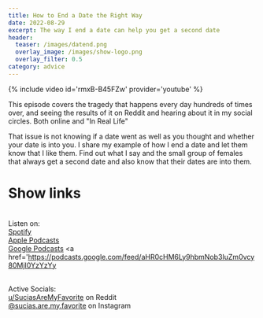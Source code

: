 ```yaml
---
title: How to End a Date the Right Way
date: 2022-08-29
excerpt: The way I end a date can help you get a second date
header:
  teaser: /images/datend.png
  overlay_image: /images/show-logo.png
  overlay_filter: 0.5
category: advice
---
```


{% include video id='rmxB-B45FZw' provider='youtube' %}

This episode covers the tragedy that happens every day hundreds of times over, and seeing the results of it on Reddit and hearing about it in my social circles. Both online and "In Real Life"

That issue is not knowing if a date went as well as you thought and whether your date is into you. I share my example of how I end a date and let them know that I like them. Find out what I say and the small group of females that always get a second date and also know that their dates are into them.

# Show links

<br> Listen on:
<br> [Spotify](https://open.spotify.com/show/3XjoipCU3QzeIaQAAQpBdW)  <a href='https://open.spotify.com/show/3XjoipCU3QzeIaQAAQpBdW'><i class='fab fa-spotify'></i></a>
<br> [Apple Podcasts](https://podcasts.apple.com/us/podcast/sucias-are-my-favorite/id1548173787) <a href='https://podcasts.apple.com/us/podcast/sucias-are-my-favorite/id1548173787
'><i class='fas fa-podcast'></i></a>
<br> [Google Podcasts](https://podcasts.google.com/feed/aHR0cHM6Ly9hbmNob3IuZm0vcy80MjI0YzYzYy9wb2RjYXN0L3Jzcw)  <a href='https://podcasts.google.com/feed/aHR0cHM6Ly9hbmNob3IuZm0vcy80MjI0YzYzYy

<br> Active Socials:
<br> [u/SuciasAreMyFavorite](https://reddit.com/u/suciasaremyfavorite/submitted) on Reddit <a href='https://reddit.com/u/suciasaremyfavorite/submitted'><i class='fab fa-square-reddit'></i></a>
<br> [@sucias.are.my.favorite](https://instagram.com/sucias.are.my.favorite) on Instagram  <a href='https://www.instagram.com/sucias.are.my.favorite'><i class='fab fa-instagram-square'></i></a>
